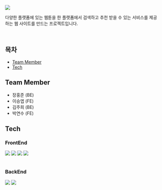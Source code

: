 <img src="https://capsule-render.vercel.app/api?type=waving&color=white&height=200&section=header&text=Toonder&fontSize=90" />


<span style="color=white;background=rgb(255, 147, 147);">다양한 플랫폼에 있는 웹툰을 한 플랫폼에서 검색하고 추천 받을 수 있는 서비스를 제공하는 웹 사이트를 만드는 프로젝트입니다.</span>

<br>

## 목차
- [Team Member](#team-member)
- [Tech](#tech)

## Team Member
- 장홍준 (BE)
- 이승엽 (FE)
- 김주희 (BE)
- 박연수 (FE)


## Tech

### FrontEnd
<div id="tech">
  <img src="https://img.shields.io/badge/React-61DAFB?style=flat&logo=React&logoColor=white"/>
  <img src="https://img.shields.io/badge/HTML5-E34F26?style=flat-square&logo=html5&logoColor=white"/>
  <img src="https://img.shields.io/badge/JavaScript-F7DF1E?style=flat-square&logo=javascript&logoColor=black"/>
  <img src="https://img.shields.io/badge/CSS3-1572B6?style=flat-square&logo=css3&logoColor=white"/>
</div>
<br>

### BackEnd
<div>
  <img src="https://img.shields.io/badge/java-007396?style=flat-square&logo=java&logoColor=white"/>
  <img src="https://img.shields.io/badge/Spring-6DB33F?style=flat-square&logo=Spring&logoColor=white"/>
</div>
